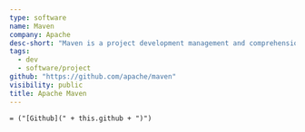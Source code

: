 ```yaml
---
type: software
name: Maven
company: Apache
desc-short: "Maven is a project development management and comprehension tool. Based on the concept of a project object model: builds, dependency management, documentation creation, site publication, and distribution publication are all controlled from [the `pom.xml` declarative file](https://maven.apache.org/ref/3.9.1/maven-model/maven.html). Maven can be extended by [plugins](https://maven.apache.org/plugins/) to utilise a number of other development tools for reporting or the build process.\n"
tags:
  - dev
  - software/project
github: "https://github.com/apache/maven"
visibility: public
title: Apache Maven
---
```

`= ("[Github](" + this.github + ")")`
